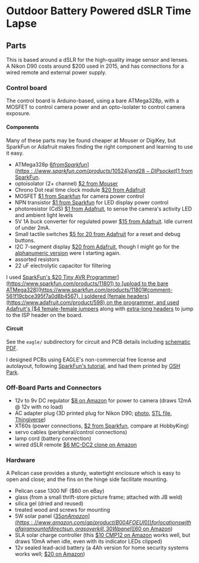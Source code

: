 # Outdoor Battery Powered dSLR Time Lapse

## Parts

This is based around a dSLR for the high-quality image sensor and lenses. A Nikon D90 costs around $200 used in 2015, and has connections for a wired remote and external power supply.

### Control board

The control board is Arduino-based, using a bare ATMega328p, with a MOSFET to control camera power and an opto-isolater to control camera exposure.

#### Components

Many of these parts may be found cheaper at Mouser or DigiKey, but SparkFun or Adafruit makes finding the right component and learning to use it easy.

 * ATMega328p [$6 from Sparkfun](https://www.sparkfun.com/products/10524) and 28-DIP socket [$1 from SparkFun](https://www.sparkfun.com/products/7942).
 * optoisolator (2+ channel) [$2 from Mouser](http://www.mouser.com/ProductDetail/Vishay-Semiconductors/ILD2/?qs=sGAEpiMZZMteimceiIVCBwfsK9X9U0O6VGEot9Q9ETk%3d)
 * Chrono Dot real time clock module [$20 from Adafruit](https://www.adafruit.com/products/255)
 * MOSFET [$1 from Sparkfun](https://www.sparkfun.com/products/10213) for camera power control
 * NPN transistor [$1 from Sparkfun](https://www.sparkfun.com/products/521) for LED display power control
 * photoresistor (CdS) [$1 from Adafruit](http://www.adafruit.com/product/161), to sense the camera's activity LED and ambient light levels
 * 5V 1A buck converter for regulated power [$15 from Adafruit](https://www.adafruit.com/product/1065). Idle current of under 2mA.
 * Small tactile switches [$5 for 20 from Adafruit](https://www.adafruit.com/product/1489) for a reset and debug buttons.
 * I2C 7-segment display [$20 from Adafruit](https://www.adafruit.com/product/878), though I might go for the [alphanumeric version](https://www.adafruit.com/product/1911) were I starting again.
 * assorted resistors
 * 22 uF electrolytic capacitor for filtering

I used [SparkFun's $20 Tiny AVR Programmer](https://www.sparkfun.com/products/11801) to [upload to the bare ATMega328](https://www.sparkfun.com/products/11801#comment-561f19cbce395f7a0d8b4567). I soldered [female headers](https://www.adafruit.com/product/598) on the programmer, and used Adafruit's [$4 female-female jumpers](https://www.adafruit.com/product/266) along with [extra-long headers](https://www.adafruit.com/product/400) to jump to the ISP header on the board.

#### Circuit

See the `eagle/` subdirectory for circuit and PCB details including [schematic PDF](eagle/timelapse.sch.pdf).

I designed PCBs using EAGLE's non-commercial free license and autolayout, following [SparkFun's tutorial](https://learn.sparkfun.com/tutorials/using-eagle-schematic), and had them printed by [OSH Park](https://oshpark.com/).

### Off-Board Parts and Connectors

 * 12v to 9v DC regulator [$8 on Amazon](http://www.amazon.com/gp/product/B00A71E52G) for power to camera (draws 12mA @ 12v with no load)
 * AC adapter plug (3D printed plug for Nikon D90; [photo](nikond90acplug/151021nikond90acplugendquarter.jpg), [STL file](nikond90acplug/NikonD90AcPlugReducedH.stl), [Thingiverse](https://www.thingiverse.com/thing:1107374/apps/print/))
 * XT60s (power connections, [$2 from Sparkfun](https://www.sparkfun.com/products/10474), compare at HobbyKing)
 * servo cables (peripheral/control connections)
 * lamp cord (battery connection)
 * wired dSLR remote [$6 MC-DC2 clone on Amazon](http://www.amazon.com/gp/product/B003JR8GCU)

### Hardware

A Pelican case provides a sturdy, watertight enclosure which is easy to open and close; and the fins on the hinge side facilitate mounting.

 * Pelican case 1300 NF ($60 on eBay)
 * glass (from a small thrift-store picture frame; attached with JB weld)
 * silica gel (dried and reused)
 * treated wood and screws for mounting
 * 5W solar panel ([$35 on Amazon](https://www.amazon.com/gp/product/B004FOEUI0)) for locations with a fair amount of direct sun, or as overkill, 30W panel ([$60 on Amazon](https://www.amazon.com/gp/product/B00JDRG69K))
 * SLA solar charge controller (this [$10 CMP12 on Amazon](https://www.amazon.com/gp/product/B010FNO9NU) works well, but draws 10mA when idle, even with its indicator LEDs clipped)
 * 12v sealed lead-acid battery (a 4Ah version for home security systems works well; [$20 on Amazon](https://www.amazon.com/dp/B00GYHBACA))

